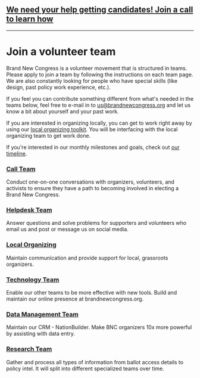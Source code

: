 ## [We need your help getting candidates! Join a call to learn how](/call)

------

# Join a volunteer team

Brand New Congress is a volunteer movement that is structured in teams. Please apply to join a team by following the instructions on each team page. We are also constantly looking for people who have special skills (like design, past policy work experience, etc.).

If you feel you can contribute something different from what's needed in the teams below, feel free to e-mail in to [us@brandnewcongress.org](mailto:us@brandnewcongress.org) and let us know a bit about yourself and your past work.

If you are interested in organizing locally, you can get to work right away by using our [local organizing toolkit](/work). You will be interfacing with the local organizing team to get work done.

If you're interested in our monthly milestones and goals, check out [our timeline](/timeline).

### [Call Team](/callteam)
Conduct one-on-one conversations with organizers, volunteers, and activists to ensure they have a path to becoming involved in electing a Brand New Congress.

### [Helpdesk Team](/helpdeskteam)
Answer questions and solve problems for supporters and volunteers who email us and post or message us on social media.

### [Local Organizing](/localorganizingteam)
Maintain communication and provide support for local, grassroots organizers.

### [Technology Team](https://github.com/BrandNewCongress/welcome)
Enable our other teams to be more effective with new tools. Build and maintain our online presence at brandnewcongress.org.

### [Data Management Team](/datamanagementteam)
Maintain our CRM - NationBuilder. Make BNC organizers 10x more powerful by assisting with data entry.

### [Research Team](/researchteam)
Gather and process all types of information from ballot access details to policy intel. It will split into different specialized teams over time.
